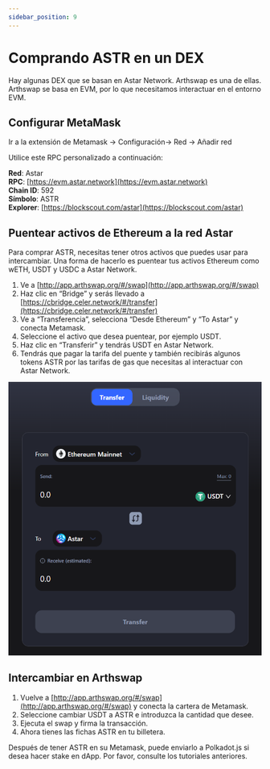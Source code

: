 ```yaml
---
sidebar_position: 9
---
```


# Comprando ASTR en un DEX

Hay algunas DEX que se basan en Astar Network. Arthswap es una de ellas. Arthswap se basa en EVM, por lo que necesitamos interactuar en el entorno EVM.

## Configurar MetaMask

Ir a la extensión de Metamask -> Configuración-> Red -> Añadir red

Utilice este RPC personalizado a continuación:

**Red**: Astar <br />
**RPC**: [https://evm.astar.network](https://evm.astar.network) <br />
**Chain ID**: 592 <br />
**Símbolo**: ASTR <br />
**Explorer**: [https://blockscout.com/astar](https://blockscout.com/astar)

## Puentear activos de Ethereum a la red Astar

Para comprar ASTR, necesitas tener otros activos que puedes usar para intercambiar. Una forma de hacerlo es puentear tus activos Ethereum como wETH, USDT y USDC a Astar Network.

1. Ve a [http://app.arthswap.org/#/swap](http://app.arthswap.org/#/swap)
2. Haz clic en “Bridge” y serás llevado a [https://cbridge.celer.network/#/transfer](https://cbridge.celer.network/#/transfer)
3. Ve a “Transferencia”, selecciona “Desde Ethereum” y “To Astar” y conecta Metamask.
4. Seleccione el activo que desea puentear, por ejemplo USDT.
5. Haz clic en “Transferir” y tendrás USDT en Astar Network.
6. Tendrás que pagar la tarifa del puente y también recibirás algunos tokens ASTR por las tarifas de gas que necesitas al interactuar con Astar Network.

![25](img/25.png)

## Intercambiar en Arthswap

1. Vuelve a [http://app.arthswap.org/#/swap](http://app.arthswap.org/#/swap) y conecta la cartera de Metamask.
2. Seleccione cambiar USDT a ASTR e introduzca la cantidad que desee.
3. Ejecuta el swap y firma la transacción.
4. Ahora tienes las fichas ASTR en tu billetera.

Después de tener ASTR en su Metamask, puede enviarlo a Polkadot.js si desea hacer stake en dApp. Por favor, consulte los tutoriales anteriores.
